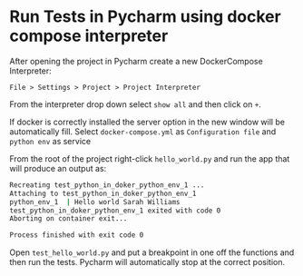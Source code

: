 Run Tests in Pycharm using docker compose interpreter
=====================================================

After opening the project in Pycharm create a new DockerCompose Interpreter:

`File > Settings > Project > Project Interpreter`

From the interpreter drop down select `show all` and then click on `+`. 

If docker is correctly installed the server option in the new window will be automatically fill. 
Select `docker-compose.yml` as `Configuration file` and `python env` as service

From the root of the project right-click `hello_world.py` and run the app that will produce an output as:
```bash
Recreating test_python_in_doker_python_env_1 ... 
Attaching to test_python_in_doker_python_env_1
python_env_1  | Hello world Sarah Williams
test_python_in_doker_python_env_1 exited with code 0
Aborting on container exit...

Process finished with exit code 0
```

Open `test_hello_world.py` and put a breakpoint in one off the functions and then run the tests. Pycharm will
automatically stop at the correct position.